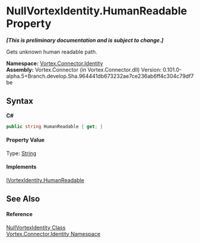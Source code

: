 # NullVortexIdentity.HumanReadable Property 
 _**\[This is preliminary documentation and is subject to change.\]**_

Gets unknown human readable path.

**Namespace:**&nbsp;<a href="N_Vortex_Connector_Identity.md">Vortex.Connector.Identity</a><br />**Assembly:**&nbsp;Vortex.Connector (in Vortex.Connector.dll) Version: 0.101.0-alpha.5+Branch.develop.Sha.964441db673232ae7ce236ab6ff4c304c79df7be

## Syntax

**C#**<br />
``` C#
public string HumanReadable { get; }
```


#### Property Value
Type: <a href="http://msdn2.microsoft.com/en-us/library/s1wwdcbf" target="_blank">String</a>

#### Implements
<a href="P_Vortex_Connector_Identity_IVortexIdentity_HumanReadable.md">IVortexIdentity.HumanReadable</a><br />

## See Also


#### Reference
<a href="T_Vortex_Connector_Identity_NullVortexIdentity.md">NullVortexIdentity Class</a><br /><a href="N_Vortex_Connector_Identity.md">Vortex.Connector.Identity Namespace</a><br />